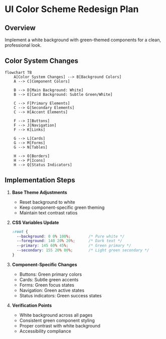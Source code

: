 # UI Color Scheme Redesign Plan

## Overview

Implement a white background with green-themed components for a clean, professional look.

## Color System Changes

```mermaid
flowchart TB
    A[Color System Changes] --> B[Background Colors]
    A --> C[Component Colors]
    
    B --> D[Main Background: White]
    B --> E[Card Background: Subtle Green/White]
    
    C --> F[Primary Elements]
    C --> G[Secondary Elements]
    C --> H[Accent Elements]
    
    F --> I[Buttons]
    F --> J[Navigation]
    F --> K[Links]
    
    G --> L[Cards]
    G --> M[Forms]
    G --> N[Tables]
    
    H --> O[Borders]
    H --> P[Icons]
    H --> Q[Status Indicators]
```

## Implementation Steps

1. **Base Theme Adjustments**
    - Reset background to white
    - Keep component-specific green theming
    - Maintain text contrast ratios

2. **CSS Variables Update**
   ```css
   :root {
     --background: 0 0% 100%;        /* Pure white */
     --foreground: 140 20% 20%;      /* Dark text */
     --primary: 145 60% 45%;         /* Green primary */
     --secondary: 155 20% 80%;       /* Light green secondary */
   }
   ```

3. **Component-Specific Changes**
    - Buttons: Green primary colors
    - Cards: Subtle green accents
    - Forms: Green focus states
    - Navigation: Green active states
    - Status indicators: Green success states

4. **Verification Points**
    - White background across all pages
    - Consistent green component styling
    - Proper contrast with white background
    - Accessibility compliance